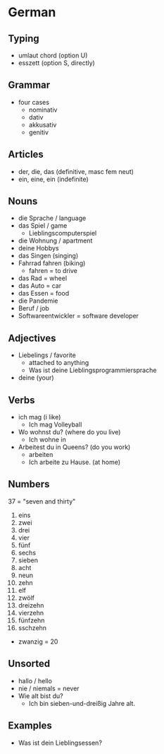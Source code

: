 # German

## Typing

- umlaut chord (option U)
- esszett (option S, directly)

## Grammar

- four cases
  - nominativ
  - dativ
  - akkusativ
  - genitiv

## Articles

- der, die, das (definitive, masc fem neut)
- ein, eine, ein (indefinite)

## Nouns

- die Sprache / language
- das Spiel / game
  - Lieblingscomputerspiel
- die Wohnung / apartment
- deine Hobbys
- das Singen (singing)
- Fahrrad fahren (biking)
  - fahren = to drive
- das Rad = wheel
- das Auto = car
- das Essen = food
- die Pandemie
- Beruf / job
- Softwareentwickler = software developer

## Adjectives

- Liebelings / favorite
  - attached to anything
  - Was ist deine Lieblingsprogrammiersprache
- deine (your)

## Verbs

- ich mag (i like)
  - Ich mag Volleyball
- Wo wohnst du? (where do you live)
  - Ich wohne in
- Arbeitest du in Queens? (do you work)
  - arbeiten
  - Ich arbeite zu Hause. (at home)

## Numbers

37 = "seven and thirty"

1. eins
2. zwei
3. drei
4. vier
5. fünf
6. sechs
7. sieben
8. acht
9. neun
10. zehn
11. elf
12. zwölf
13. dreizehn
14. vierzehn
15. fünfzehn
16. sschzehn

- zwanzig = 20

## Unsorted

- hallo / hello
- nie / niemals = never
- Wie alt bist du?
  - Ich bin sieben-und-dreißig Jahre alt.

## Examples

- Was ist dein Lieblingsessen?
